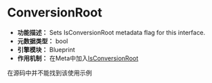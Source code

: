 # ConversionRoot

- **功能描述：**  Sets IsConversionRoot metadata flag for this interface.
- **元数据类型：** bool
- **引擎模块：** Blueprint
- **作用机制：** 在Meta中加入[IsConversionRoot](#Meta_Blueprint_IsConversionRoot)

在源码中并不能找到该使用示例